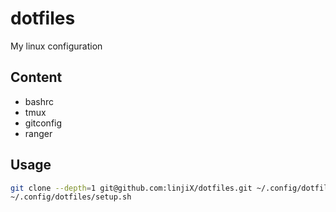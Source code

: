 # dotfiles

My linux configuration

## Content

-   bashrc
-   tmux
-   gitconfig
-   ranger

## Usage

```bash
git clone --depth=1 git@github.com:linjiX/dotfiles.git ~/.config/dotfiles
~/.config/dotfiles/setup.sh
```
